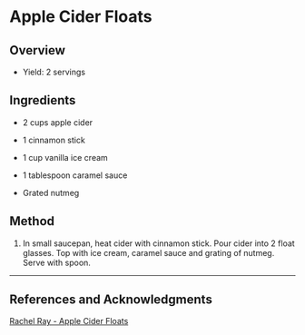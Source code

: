 # Apple Cider Floats

## Overview

- Yield: 2 servings

## Ingredients

- 2 cups apple cider

- 1 cinnamon stick

- 1 cup vanilla ice cream

- 1 tablespoon caramel sauce

- Grated nutmeg

## Method

1. In small saucepan, heat cider with cinnamon stick. Pour cider into 2 float glasses. Top with ice cream, caramel sauce and grating of nutmeg. Serve with spoon.
---

## References and Acknowledgments

[Rachel Ray - Apple Cider Floats](http://www.rachaelraymag.com/recipes/rachael-ray-magazine-recipe-search/fast-recipes/apple-cider-floats)
